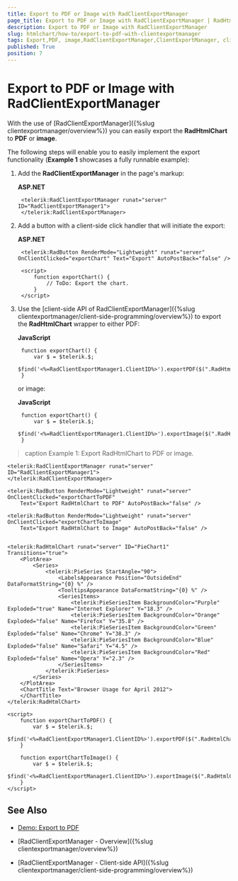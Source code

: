 ```yaml
---
title: Export to PDF or Image with RadClientExportManager
page_title: Export to PDF or Image with RadClientExportManager | RadHtmlChart for ASP.NET AJAX Documentation
description: Export to PDF or Image with RadClientExportManager
slug: htmlchart/how-to/export-to-pdf-with-clientexportmanager
tags: Export,PDF, image,RadClientExportManager,ClientExportManager, client-side
published: True
position: 7
---
```


# Export to PDF or Image with RadClientExportManager

With the use of [RadClientExportManager]({%slug clientexportmanager/overview%}) you can easily export the **RadHtmlChart** to **PDF** or **image**. 

The following steps will enable you to easily implement the export functionality (**Example 1** showcases a fully runnable example):

1. Add the **RadClientExportManager** in the page's markup:

	**ASP.NET**

		<telerik:RadClientExportManager runat="server" ID="RadClientExportManager1">
	    </telerik:RadClientExportManager>

1. Add a button with a client-side click handler that will initiate the export:

	**ASP.NET**

		<telerik:RadButton RenderMode="Lightweight" runat="server" OnClientClicked="exportChart" Text="Export" AutoPostBack="false" />
		
		<script>
			function exportChart() {
			    // ToDo: Export the chart.
			}
		</script>

1. Use the [client-side API of RadClientExportManager]({%slug clientexportmanager/client-side-programming/overview%}) to export the **RadHtmlChart** wrapper to either PDF: 

	**JavaScript**	

		function exportChart() {
			var $ = $telerik.$;
			$find('<%=RadClientExportManager1.ClientID%>').exportPDF($(".RadHtmlChart"));
		}
	
	or image:

	**JavaScript**

		function exportChart() {
			var $ = $telerik.$;
			$find('<%=RadClientExportManager1.ClientID%>').exportImage($(".RadHtmlChart"));
		}


>caption Example 1: Export RadHtmlChart to PDF or image.

````ASP.NET
<telerik:RadClientExportManager runat="server" ID="RadClientExportManager1">
</telerik:RadClientExportManager>

<telerik:RadButton RenderMode="Lightweight" runat="server" OnClientClicked="exportChartToPDF" 
    Text="Export RadHtmlChart to PDF" AutoPostBack="false" />

<telerik:RadButton RenderMode="Lightweight" runat="server" OnClientClicked="exportChartToImage" 
    Text="Export RadHtmlChart to Image" AutoPostBack="false" />


<telerik:RadHtmlChart runat="server" ID="PieChart1" Transitions="true">
    <PlotArea>
        <Series>
            <telerik:PieSeries StartAngle="90">
                <LabelsAppearance Position="OutsideEnd" DataFormatString="{0} %" />
                <TooltipsAppearance DataFormatString="{0} %" />
                <SeriesItems>
                    <telerik:PieSeriesItem BackgroundColor="Purple" Exploded="true" Name="Internet Explorer" Y="18.3" />
                    <telerik:PieSeriesItem BackgroundColor="Orange" Exploded="false" Name="Firefox" Y="35.8" />
                    <telerik:PieSeriesItem BackgroundColor="Green" Exploded="false" Name="Chrome" Y="38.3" />
                    <telerik:PieSeriesItem BackgroundColor="Blue" Exploded="false" Name="Safari" Y="4.5" />
                    <telerik:PieSeriesItem BackgroundColor="Red" Exploded="false" Name="Opera" Y="2.3" />
                </SeriesItems>
            </telerik:PieSeries>
        </Series>
    </PlotArea>
    <ChartTitle Text="Browser Usage for April 2012">
    </ChartTitle>
</telerik:RadHtmlChart>

<script>
    function exportChartToPDF() {
        var $ = $telerik.$;
        $find('<%=RadClientExportManager1.ClientID%>').exportPDF($(".RadHtmlChart"));
    }

    function exportChartToImage() {
        var $ = $telerik.$;
        $find('<%=RadClientExportManager1.ClientID%>').exportImage($(".RadHtmlChart"));
    }
</script>
````

## See Also

* [Demo: Export to PDF](http://demos.telerik.com/aspnet-ajax/client-export-manager/applicationscenarios/export-radhtmlchart/defaultcs.aspx?product=htmlchart)

* [RadClientExportManager - Overview]({%slug clientexportmanager/overview%})

* [RadClientExportManager - Client-side API]({%slug clientexportmanager/client-side-programming/overview%})
